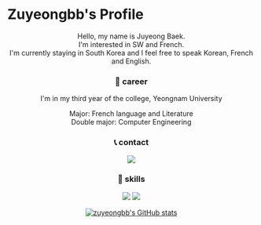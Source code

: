 Zuyeongbb's Profile
  =============
  
<div align="center">
Hello, my name is Juyeong Baek.<br/>I'm interested in SW and French.<br/>I'm currently staying in South Korea and I feel free to speak Korean, French and English.

### 🏫 career
I'm in my third year of the college, Yeongnam University

Major: French language and Literature<br/>Double major: Computer Engineering

### 📞 contact
![](https://img.shields.io/badge/Gmail-D14836?style=for-the-badge&logo=gmail&logoColor=white)

### 🚀 skills
![](https://img.shields.io/badge/C-00599C?style=for-the-badge&logo=c&logoColor=white) ![](https://img.shields.io/badge/Python-3776AB?style=for-the-badge&logo=python&logoColor=white)

[![zuyeongbb's GitHub stats](https://github-readme-stats.vercel.app/api?username=zuyeongbb)](https://github.com/anuraghazra/github-readme-stats)

</div>
